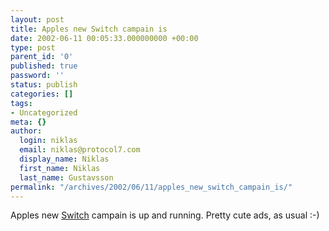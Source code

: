 ```yaml
---
layout: post
title: Apples new Switch campain is
date: 2002-06-11 00:05:33.000000000 +00:00
type: post
parent_id: '0'
published: true
password: ''
status: publish
categories: []
tags:
- Uncategorized
meta: {}
author:
  login: niklas
  email: niklas@protocol7.com
  display_name: Niklas
  first_name: Niklas
  last_name: Gustavsson
permalink: "/archives/2002/06/11/apples_new_switch_campain_is/"
---
```

Apples new [Switch](http://www.apple.com/switch/) campain is up and running. Pretty cute ads, as usual :-)

